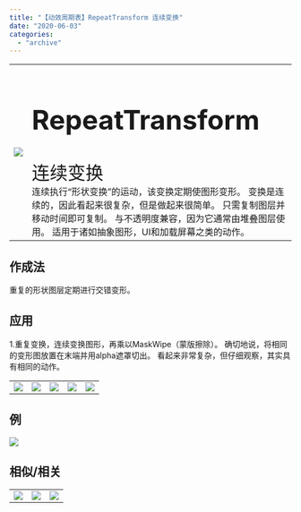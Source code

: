 ```yaml
---
title: "【动效周期表】RepeatTransform 连续变换"
date: "2020-06-03"
categories: 
  - "archive"
---
```


<table style="border-collapse: collapse;"><tbody class="table1"><tr><td><img src="https://mir.yuelili.com/user/AE/mg/foxcodex/RepeatTransform.gif"></td><td><h2 style="font-size: 36pt;">RepeatTransform</h2><div></div><span style="font-size: 24pt;">连续变换</span><div></div>连续执行“形状变换”的运动，该变换定期使图形变形。 变换是连续的，因此看起来很复杂，但是做起来很简单。 只需复制图层并移动时间即可复制。 与不透明度兼容，因为它通常由堆叠图层使用。 适用于诸如抽象图形，UI和加载屏幕之类的动作。</td></tr></tbody></table>

## 作成法

重复的形状图层定期进行交错变形。

## 应用

1.重复变换，连续变换图形，再乘以MaskWipe（蒙版擦除）。 确切地说，将相同的变形图放置在末端并用alpha遮罩切出。 看起来非常复杂，但仔细观察，其实具有相同的动作。

<table><tbody class="table1"><tr><td><a href="https://yuelili.com/archive/repeattransform/"><img src="https://mir.yuelili.com/user/AE/mg/foxcodex/RepeatTransform.gif"></a></td><td><img class="plus" src="https://mir.yuelili.com/user/AE/mg/foxcodex/plus.png"></td><td><a href="https://yuelili.com/archive/maskwipe/"><img src="https://mir.yuelili.com/user/AE/mg/foxcodex/MaskWipe.gif"></a></td><td><img class="plus" src="https://mir.yuelili.com/user/AE/mg/foxcodex/tri.png"></td><td><img src="https://mir.yuelili.com/user/AE/mg/foxcodex/MaskWipe-Ex001.gif"></td></tr></tbody></table>

## 例

![](https://mir.yuelili.com/user/AE/mg/foxcodex/MaskWipe-Ex001.gif)

## 相似/相关

<table style="border-collapse: collapse;"><tbody class="table1"><tr><td><a href="https://yuelili.com/archive/shapetransform/"><img src="https://mir.yuelili.com/user/AE/mg/foxcodex/ShapeTransform.gif"></a></td><td><a href="https://yuelili.com/archive/Rhythm/"><img src="https://mir.yuelili.com/user/AE/mg/foxcodex/Rhythm.gif"></a></td><td><a href="https://yuelili.com/archive/RepeatTrim/"><img src="https://mir.yuelili.com/user/AE/mg/foxcodex/RepeatTrim.gif"></a></td></tr></tbody></table>
